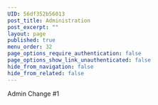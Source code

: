 ```yaml
---
UID: 56df352b56013
post_title: Administration
post_excerpt: ""
layout: page
published: true
menu_order: 32
page_options_require_authentication: false
page_options_show_link_unauthenticated: false
hide_from_navigation: false
hide_from_related: false
---
```


Admin Change #1
